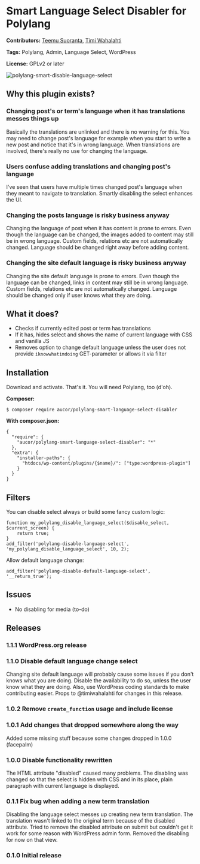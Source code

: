 # Smart Language Select Disabler for Polylang

**Contributors:** [Teemu Suoranta](https://github.com/TeemuSuoranta), [Timi Wahalahti](https://github.com/timiwahalahti)

**Tags:** Polylang, Admin, Language Select, WordPress

**License:** GPLv2 or later

![polylang-smart-disable-language-select](https://user-images.githubusercontent.com/9577084/28357103-fa19a40c-6c72-11e7-8901-06700b4b4384.jpg)

## Why this plugin exists?

### Changing post's or term's language when it has translations messes things up

Basically the translations are unlinked and there is no warning for this. You may need to change post's language for example when you start to write a new post and notice that it's in wrong language. When translations are involved, there's really no use for changing the language.

### Users confuse adding translations and changing post's language

I've seen that users have multiple times changed post's language when they meant to navigate to translation. Smartly disabling the select enhances the UI.

### Changing the posts language is risky business anyway

Changing the language of post when it has content is prone to errors. Even though the language can be changed, the images added to content may still be in wrong language. Custom fields, relations etc are not automatically changed. Language should be changed right away before adding content.

### Changing the site default language is risky business anyway

Changing the site default language is prone to errors. Even though the language can be changed, links in content may still be in wrong language. Custom fields, relations etc are not automatically changed. Language should be changed only if user knows what they are doing.

## What it does?

 * Checks if currently edited post or term has translations
 * If it has, hides select and shows the name of current language with CSS and vanilla JS
 * Removes option to change default language unless the user does not provide `iknowwhatimdoing` GET-parameter or allows it via filter

## Installation

Download and activate. That's it. You will need Polylang, too (d'oh).

**Composer:**
```
$ composer require aucor/polylang-smart-language-select-disabler
```
**With composer.json:**
```
{
  "require": {
    "aucor/polylang-smart-language-select-disabler": "*"
  },
  "extra": {
    "installer-paths": {
      "htdocs/wp-content/plugins/{$name}/": ["type:wordpress-plugin"]
    }
  }
}
```

## Filters

You can disable select always or build some fancy custom logic:

```
function my_polylang_disable_language_select($disable_select, $current_screen) {
	return true;
}
add_filter('polylang-disable-language-select', 'my_polylang_disable_language_select', 10, 2);
```

Allow default language change:
```
add_filter('polylang-disable-default-language-select', '__return_true');
```

## Issues

 * No disabling for media (to-do)
 
## Releases

### 1.1.1 WordPress.org release ###

### 1.1.0 Disable default language change select

Changing site default language will probably cause some issues if you don't knows what you are doing. Disable the availability to do so, unless the user know what they are doing. Also, use WordPress coding standards to make contributing easier. Props to @timiwahalahti for changes in this release.

### 1.0.2 Remove `create_function` usage and include license

### 1.0.1 Add changes that dropped somewhere along the way

Added some missing stuff because some changes dropped in 1.0.0 (facepalm)

### 1.0.0 Disable functionality rewritten

The HTML attribute "disabled" caused many problems. The disabling was changed so that the select is hidden with CSS and in its place, plain paragraph with current language is displayed.

### 0.1.1 Fix bug when adding a new term translation

Disabling the language select messes up creating new term translation. The translation wasn't linked to the original term because of the disabled attribute. Tried to remove the disabled attribute on submit but couldn't get it work for some reason with WordPress admin form. Removed the disabling for now on that view.

### 0.1.0 Initial release


